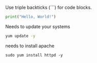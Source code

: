 Use triple backticks (```) for code blocks.
```python
print("Hello, World!")
```

Needs to update your systems
```bash
yum update -y
```

needs to install apache 
```
sudo yum install httpd -y
````
